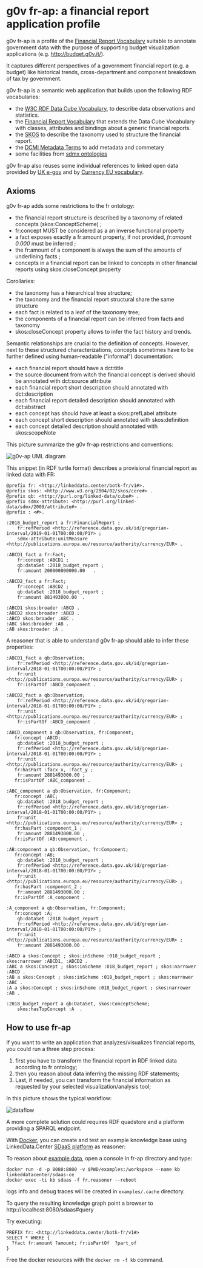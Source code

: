 g0v fr-ap: a financial report application profile
=================================================

g0v fr-ap is a profile of the [Financial Report Vocabulary](http://linkeddata.center/botk-fr/v1) suitable to annotate government data 
with the purpose of supporting budget visualization applications (e.g. http://budget.g0v.it/).  

It captures different perspectives of a government financial report (e.g. a budget) like historical trends, cross-department and component breakdown of tax by government. 


g0v fr-ap is a semantic web application that builds upon the following RDF vocabularies: 

- the [W3C RDF Data Cube Vocabulary](https://www.w3.org/TR/vocab-data-cube), to describe data observations and statistics.
- the [Financial Report Vocabulary](http://linkeddata.center/botk-fr/v1) that extends the Data Cube Vocabulary with classes, attributes and bindings about a generic financial reports.
- the [SKOS](https://www.w3.org/TR/skos-primer) to describe the taxonomy used to structure the financial report.
- the [DCMI Metadata Terms](http://dublincore.org/documents/dcmi-terms/) to add metadata and commetary
- some facilities from [sdmx ontologies](https://sdmx.org/)

g0v fr-ap also reuses some individual references to linked open data provided by [UK e-gov](https://github.com/alphagov/datagovuk_reference) and by 
[Currency EU vocabulary](http://publications.europa.eu/resource/authority/currency).


## Axioms

g0v fr-ap adds some restrictions to the fr ontology:

- the financial report structure is described by a taxonomy of related concepts (skos:ConceptScheme) ;
- fr:concept MUST be considered as a an inverse functional property 
- a fact exposes exactly a fr:amount property, if not provided, *fr:amount 0.000* must be inferred ;
- the fr:amount of a component is always the sum of the amounts of underlining facts ;
- concepts in a financial report can be linked to concepts in other financial reports using skos:closeConcept property

Corollaries:

- the taxonomy has a hierarchical tree structure;
- the taxonomy and the financial report structural share the same structure
- each fact is related to a leaf of the taxonomy tree;
- the components of a financial report can be inferred from facts and taxonomy
- skos:closeConcept property allows to infer the fact history and trends.

Semantic relationships are crucial to the definition of concepts. However, next to these structured characterizations, concepts sometimes have to be further defined using human-readable ("informal") documentation:

- each financial report should have a dct:title 
- the source document from witch the financial concept is derived should be annotated with dct:source attribute
- each financial report short description should annotated with dct:description
- each financial report detailed description should annotated with dct:abstract
- each concept has should have at least a skos:prefLabel attribute
- each concept short description should annotated with skos:definition
- each concept detailed description should annotated with skos:scopeNote


This picture summarize the g0v fr-ap restrictions and conventions:

![g0v-ap UML diagram](doc/fr-ap-uml-diagram.png)


This snippet (in RDF turtle format) describes a provisional financial report as linked data with FR:

```turtle
@prefix fr: <http://linkeddata.center/botk-fr/v1#>.
@prefix skos: <http://www.w3.org/2004/02/skos/core#> .
@prefix qb: <http://purl.org/linked-data/cube#> .
@prefix sdmx-attribute: <http://purl.org/linked-data/sdmx/2009/attribute#> .
@prefix : <#>.

:2018_budget_report a fr:FinancialReport ;
	fr:refPeriod <http://reference.data.gov.uk/id/gregorian-interval/2019-01-01T00:00:00/P1Y> ;
	sdmx-attribute:unitMeasure <http://publications.europa.eu/resource/authority/currency/EUR> .
	
:ABCD1_fact a fr:Fact;
	fr:concept :ABCD1 ;
	qb:dataSet :2018_budget_report ;
	fr:amount 200000000000.00	.

:ABCD2_fact a fr:Fact;
	fr:concept :ABCD2 ;
	qb:dataSet :2018_budget_report ;
	fr:amount 881493000.00	.
	
:ABCD1 skos:broader :ABCD .
:ABCD2 skos:broader :ABCD .
:ABCD skos:broader :ABC .
:ABC skos:broader :AB .
:AB skos:broader :A .

```

A reasoner that is able to understand g0v fr-ap should able to infer these properties:

```turtle
:ABCD1_fact a qb:Observation;
	fr:refPeriod <http://reference.data.gov.uk/id/gregorian-interval/2018-01-01T00:00:00/P1Y> ;
	fr:unit <http://publications.europa.eu/resource/authority/currency/EUR> ;
	fr:isPartOf :ABCD_component .
	
:ABCD2_fact a qb:Observation;
	fr:refPeriod <http://reference.data.gov.uk/id/gregorian-interval/2018-01-01T00:00:00/P1Y> ;
	fr:unit <http://publications.europa.eu/resource/authority/currency/EUR> ;
	fr:isPartOf :ABCD_component .

:ABCD_component a qb:Observation, fr:Component;
   fr:concept :ABCD;
	qb:dataSet :2018_budget_report ;
	fr:refPeriod <http://reference.data.gov.uk/id/gregorian-interval/2018-01-01T00:00:00/P1Y> ;
	fr:unit <http://publications.europa.eu/resource/authority/currency/EUR> ;
   fr:hasPart :facx_x, :fact_y ;
	fr:amount 2881493000.00	;
   fr:isPartOf :ABC_component .
   
:ABC_component a qb:Observation, fr:Component;
   fr:concept :ABC;
	qb:dataSet :2018_budget_report ;
	fr:refPeriod <http://reference.data.gov.uk/id/gregorian-interval/2018-01-01T00:00:00/P1Y> ;
	fr:unit <http://publications.europa.eu/resource/authority/currency/EUR> ;
   fr:hasPart :component_1 ;
	fr:amount 2881493000.00	;
   fr:isPartOf :AB:component .
   
:AB:component a qb:Observation, fr:Component;
   fr:concept :AB;
	qb:dataSet :2018_budget_report ;
	fr:refPeriod <http://reference.data.gov.uk/id/gregorian-interval/2018-01-01T00:00:00/P1Y> ;
	fr:unit <http://publications.europa.eu/resource/authority/currency/EUR> ;
   fr:hasPart :component_2 ;
	fr:amount 2881493000.00	;
   fr:isPartOf :A_component .
   
:A_component a qb:Observation, fr:Component;
   fr:concept :A;
	qb:dataSet :2018_budget_report ;
	fr:refPeriod <http://reference.data.gov.uk/id/gregorian-interval/2018-01-01T00:00:00/P1Y> ;
	fr:unit <http://publications.europa.eu/resource/authority/currency/EUR> ;
	fr:amount 2881493000.00	.
    
:ABCD a skos:Concept ; skos:inScheme :018_budget_report ; skos:narrower :ABCD1, :ABCD2 .
:ABC a skos:Concept ; skos:inScheme :018_budget_report ; skos:narrower :ABCD .
:AB a skos:Concept ; skos:inScheme :018_budget_report ; skos:narrower :ABC .
:A a skos:Concept ; skos:inScheme :018_budget_report ; skos:narrower :AB .

:2018_budget_report a qb:DataSet, skos:ConceptScheme; 
	skos:hasTopConcept :A  .

```


## How to use fr-ap

If you want to write an application that analyzes/visualizes financial reports, you could run a three step process:

1. first you have to transform the financial report in RDF linked data according to fr ontology;
2. then you reason about data inferring the missing RDF statements;
3. Last, if needed, you can transform the financial information as requested by your selected visualization/analysis tool;


In this picture shows the typical workflow:

![dataflow](doc/g0v-budget-dataflow.png)

A more complete solution could requires RDF quadstore and a platform providing a SPARQL endpoint. 


With [Docker](https://docker.com), you can create and test an example knowledge base 
using LinkedData.Center [SDaaS platform](https://github.com/linkeddatacenter/sdaas-ce) as reasoner:

To reason about [example data](examples/data.ttl), open a console in fr-ap directory and type:

```
docker run -d -p 8080:8080 -v $PWD/examples:/workspace --name kb linkeddatacenter/sdaas-ce
docker exec -ti kb sdaas -f fr.reasoner --reboot
```

logs info and debug traces will be created in `examples/.cache` directory.

To query the resulting knowledge graph point a browser to http://localhost:8080/sdaas#query

Try executing:

```
PREFIX fr: <http://linkeddata.center/botk-fr/v1#>
SELECT * WHERE {
  ?fact fr:amount ?amount; fr:isPartOf  ?part_of
}
```


Free the docker resources with the `docker rm -f kb` command.

